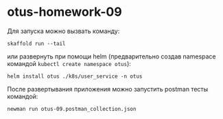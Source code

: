 # otus-homework-09
Для запуска можно вызвать команду:
```
skaffold run --tail
```
или развернуть при помощи helm (предварительно создав namespace командой `kubectl create namespace otus`):
```
helm install otus ./k8s/user_service -n otus
```

После развертывания приложения можно запустить postman тесты командой:
```
newman run otus-09.postman_collection.json
```

